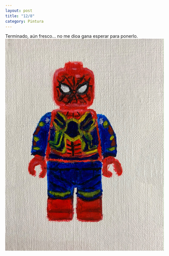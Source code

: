 ```yaml
---
layout: post
title: "12/8"
category: Pintura
---
```

Terminado, aún fresco... no me dioa
gana esperar para ponerlo.
![Iron Spider-Man](/images/up/posts/ironspiderman.jpeg)